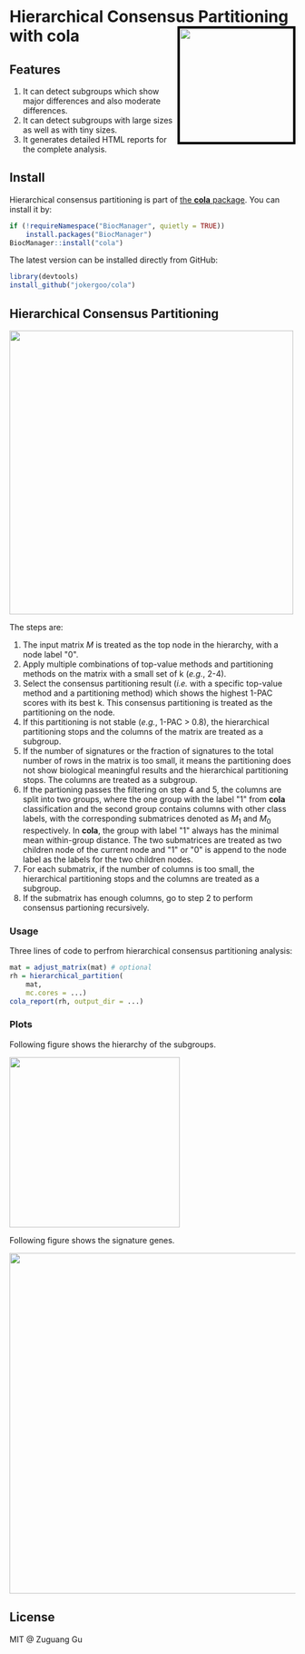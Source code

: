 # Hierarchical Consensus Partitioning with cola <img src="https://user-images.githubusercontent.com/449218/100007031-b39db400-2dcb-11eb-919a-1d5c2a9eec24.png" width=200 align="right" style="border:4px solid black;" />


## Features

1. It can detect subgroups which show major differences and also moderate differences.
2. It can detect subgroups with large sizes as well as with tiny sizes.
3. It generates detailed HTML reports for the complete analysis.

## Install

Hierarchical consensus partitioning is part of [the **cola** package](https://github.com/jokergoo/cola). You can install it by:

```r
if (!requireNamespace("BiocManager", quietly = TRUE))
    install.packages("BiocManager")
BiocManager::install("cola")
```

The latest version can be installed directly from GitHub:

```r
library(devtools)
install_github("jokergoo/cola")
```

## Hierarchical Consensus Partitioning

<img width="500" src="https://user-images.githubusercontent.com/449218/100007575-90bfcf80-2dcc-11eb-8fd1-99d0011674b7.png" />

The steps are:

1. The input matrix _M_ is treated as the top node in the hierarchy, with a
   node label "0".
2. Apply multiple combinations of top-value methods and partitioning methods
   on the matrix with a small set of k (_e.g._, 2-4).
3. Select the consensus partitioning result (_i.e._ with a specific top-value
   method and a partitioning method) which shows the highest 1-PAC scores with
   its best k. This consensus partitioning is treated as the partitioning on
   the node.
4. If this partitioning is not stable (_e.g._, 1-PAC > 0.8), the hierarchical
   partitioning stops and the columns of the matrix are treated as a subgroup.
5. If the number of signatures or the fraction of signatures to the total
   number of rows in the matrix is too small, it means the partitioning does
   not show biological meaningful results and the hierarchical partitioning
   stops. The columns are treated as a subgroup.
6. If the partioning passes the filtering on step 4 and 5, the columns are
   split into two groups, where the one group with the label "1" from **cola**
   classification and the second group contains columns with other class
   labels, with the corresponding submatrices denoted as _M_<sub>1</sub> and
   _M_<sub>0</sub> respectively. In **cola**, the group with label "1" always
   has the minimal mean within-group distance. The two submatrices are treated
   as two children node of the current node and "1" or "0" is append to the
   node label as the labels for the two children nodes.
7. For each submatrix, if the number of columns is too small, the hierarchical
   partitioning stops and the columns are treated as a subgroup.
8. If the submatrix has enough columns, go to step 2 to perform consensus
   partioning recursively.

### Usage

Three lines of code to perfrom hierarchical consensus partitioning analysis:

```r
mat = adjust_matrix(mat) # optional
rh = hierarchical_partition(
    mat, 
    mc.cores = ...)
cola_report(rh, output_dir = ...)
```

### Plots

Following figure shows the hierarchy of the subgroups.

<img src="https://user-images.githubusercontent.com/449218/100014572-d7b2c280-2dd6-11eb-9265-a84d324122f2.png" width="300" />

Following figure shows the signature genes.

<img src="https://user-images.githubusercontent.com/449218/100014657-f913ae80-2dd6-11eb-9bf7-53f733e9f8f0.png" width="600" />

## License

MIT @ Zuguang Gu
